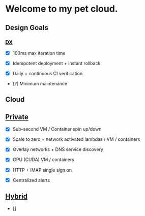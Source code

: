 # Welcome to my pet cloud.

## Design Goals

### [DX](https://github.com/ms-jpq/lab/blob/main/doc/DX.md)

- [x] 100ms max iteration time

- [x] Idempotent deployment + instant rollback

- [x] Daily + continuous CI verification

- [?] Minimum maintenance

## Cloud

## [Private](https://github.com/ms-jpq/lab/blob/main/doc/PRIVATE_CLOUD.md)

- [x] Sub-second VM / Container spin up/down

- [x] Scale to zero + network activated lambdas / VM / containers

- [x] Overlay networks + DNS service discovery

- [x] GPU (CUDA) VM / containers

- [x] HTTP + IMAP single sign on

- [x] Centralized alerts

## [Hybrid](https://github.com/ms-jpq/lab/blob/main/doc/PRIVATE_CLOUD.md)

- []
